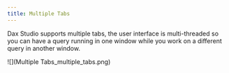 ```yaml
---
title: Multiple Tabs
---
```


Dax Studio supports multiple tabs, the user interface is multi-threaded so you can have a query running in one window while you work on a different query in another window.

![](Multiple Tabs_multiple_tabs.png)